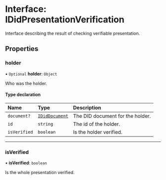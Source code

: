 # Interface: IDidPresentationVerification

Interface describing the result of checking verifiable presentation.

## Properties

### holder

• `Optional` **holder**: `Object`

Who was the holder.

#### Type declaration

| Name | Type | Description |
| :------ | :------ | :------ |
| `document?` | [`IDidDocument`](IDidDocument.md) | The DID document for the holder. |
| `id` | `string` | The id of the holder. |
| `isVerified` | `boolean` | Is the holder verified. |

___

### isVerified

• **isVerified**: `boolean`

Is the whole presentation verified.
